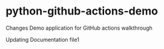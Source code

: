 # python-github-actions-demo
Changes
Demo application for GitHub actions walkthrough

Updating Documentation file1
